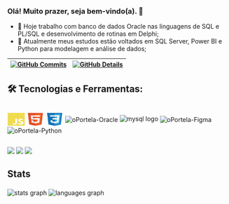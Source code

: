 ### Olá! Muito prazer, seja bem-vindo(a). 👋

- 🔭 Hoje trabalho com banco de dados Oracle nas linguagens de SQL e PL/SQL e desenvolvimento de rotinas em Delphi;
- 🌱 Atualmente meus estudos estão voltados em SQL Server, Power BI e Python para modelagem e análise de dados;
  

  
 | [![GitHub Commits](http://github-profile-summary-cards.vercel.app/api/cards/productive-time?username=oPortela&theme=dracula&utcOffset=-3)](https://github.com/vn7n24fzkq/github-profile-summary-cards) | [![GitHub Details](http://github-profile-summary-cards.vercel.app/api/cards/profile-details?username=oPortela&theme=dracula)](https://github.com/vn7n24fzkq/github-profile-summary-cards) |  
 | ----------- | ----------- |

## 🛠️ Tecnologias e Ferramentas:
<div style="display: inline_block"><br>
  <img align="center" alt="oPortela-Js" height="30" width="40" src="https://raw.githubusercontent.com/devicons/devicon/master/icons/javascript/javascript-plain.svg">
  <img align="center" alt="oPortela-HTML" height="30" width="40" src="https://raw.githubusercontent.com/devicons/devicon/master/icons/html5/html5-original.svg">
  <img align="center" alt="oPortela-CSS" height="30" width="40" src="https://raw.githubusercontent.com/devicons/devicon/master/icons/css3/css3-original.svg">
  <img align="center" alt="oPortela-Oracle" height="40" width="60" src="https://cdn.jsdelivr.net/gh/devicons/devicon/icons/oracle/oracle-original.svg">
  <img src="https://cdn.jsdelivr.net/gh/devicons/devicon/icons/mysql/mysql-original.svg" height="40" alt="mysql logo"  />
  <img align="center" alt="oPortela-Figma" height="30" width="40" 
src="https://user-images.githubusercontent.com/25181517/189715289-df3ee512-6eca-463f-a0f4-c10d94a06b2f.png"> 
  <img align="center" alt="oPortela-Python" height="30" width="30" 
src="https://user-images.githubusercontent.com/25181517/183423507-c056a6f9-1ba8-4312-a350-19bcbc5a8697.png">    
</div>
  
  ##
 
<div> 
  <a href="https://instagram.com/oportela_1215/" target="_blank"><img src="https://img.shields.io/badge/-Instagram-%23E4405F?style=for-the-badge&logo=instagram&logoColor=white" target="_blank"></a>
 <!--a href="https://discord.gg/wagxzStdcR" target="_blank"><img src="https://img.shields.io/badge/Discord-7289DA?style=for-the-badge&logo=discord&logoColor=white" target="_blank"></a--> 
  <a href = "mailto:matheusmarquesportela@gmail.com"><img src="https://img.shields.io/badge/-Gmail-%23333?style=for-the-badge&logo=gmail&logoColor=white" target="_blank"></a>
  <a href="https://www.linkedin.com/in/matheus-marques-207949223" target="_blank"><img src="https://img.shields.io/badge/-LinkedIn-%230077B5?style=for-the-badge&logo=linkedin&logoColor=white" target="_blank"></a> 
</div>

<h2 align="left">Stats</h2>

###

<div align="left">
  <img src="https://github-readme-stats.vercel.app/api?username=oPortela&hide_title=false&hide_rank=false&show_icons=true&include_all_commits=true&count_private=true&disable_animations=false&theme=codeSTACKr&locale=en&hide_border=false&order=1" height="150" alt="stats graph"  />
  <img src="https://github-readme-stats.vercel.app/api/top-langs?username=oPortela&locale=en&hide_title=false&layout=compact&card_width=320&langs_count=5&theme=codeSTACKr&hide_border=false&order=2" height="150" alt="languages graph"  />
</div>

###
